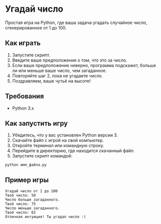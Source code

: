 # Угадай число

Простая игра на Python, где ваша задача угадать случайное число, сгенерированное от 1 до 100.

## Как играть

1. Запустите скрипт.
2. Введите ваше предположение о том, что это за число.
3. Если ваше предположение неверно, программа подскажет, больше ли или меньше ваше число, чем загаданное.
4. Повторяйте шаг 2, пока не угадаете число.
5. Поздравляем, ваше чутьё на высоте!

## Требования

- Python 3.x

## Как запустить игру

1. Убедитесь, что у вас установлен Python версии 3.
2. Скачайте файл с игрой на свой компьютер.
3. Откройте терминал или командную строку.
4. Перейдите в директорию, где находится скачанный файл.
5. Запустите скрипт командой:

```
python имя_файла.py
```

## Пример игры

```
Угадай число от 1 до 100
Твоё число: 50
Число больше загаданного.
Твоё число: 75
Число меньше загаданного.
Твоё число: 62
Отличная интуиция! Ты угадал число :)
```
